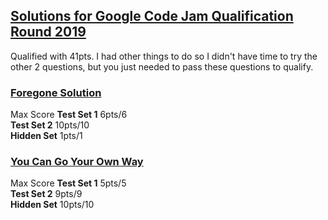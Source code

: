 ## [Solutions for Google Code Jam Qualification Round 2019](https://codingcompetitions.withgoogle.com/codejam/round/0000000000051705)

Qualified with 41pts.
I had other things to do so I didn't have time to try the other 2 questions, but you just needed to pass these questions to qualify.

### [Foregone Solution](https://codingcompetitions.withgoogle.com/codejam/round/0000000000051705/0000000000088231)

Max Score
<b>Test Set 1</b>  6pts/6 </br>
<b>Test Set 2</b> 10pts/10 </br>
<b>Hidden Set</b> 1pts/1 </br>

### [You Can Go Your Own Way](https://codingcompetitions.withgoogle.com/codejam/round/0000000000051705/00000000000881da)

Max Score
<b>Test Set 1</b>  5pts/5 </br>
<b>Test Set 2</b> 9pts/9 </br>
<b>Hidden Set</b> 10pts/10 </br>

